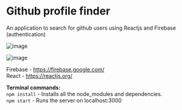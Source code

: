 # Github profile finder

An application to search for github users using Reactjs and Firebase (authentication)

![image](https://user-images.githubusercontent.com/65223389/118636093-f1671c80-b7f1-11eb-9cb2-2d0246ff9e06.png)

![image](https://user-images.githubusercontent.com/65223389/118636311-2f644080-b7f2-11eb-9749-92c7dd0f9d12.png)

Firebase -  https://firebase.google.com/ <br />
React - https://reactjs.org/

**Terminal commands:** <br />
`npm install` - Installs all the node_modules and dependencies. <br />
`npm start` - Runs the server on localhost:3000 <br />
